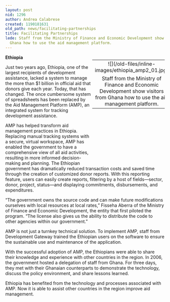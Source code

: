 ```yaml
---
layout: post
nid: 1296
author: Andrea Calabrese
created: 1190181631
old_path: news/facilitating-partnerships
title: Facilitating Partnerships
lede: Staff from the Ministry of Finance and Economic Development show visitors from
  Ghana how to use the aid management platform.
---
```


<table align="right" border="0" style="width:229px;height:312px;"><tbody><tr><td align="center" valign="middle">![](/old-files/inline-images/ethiopia_amp2_01.jpg)</td></tr><tr><td align="center" valign="bottom">Staff from the Ministry of Finance and Economic Development show visitors from Ghana how to use the aid management platform.</td></tr></tbody></table>

**Ethiopia**

Just two years ago, Ethiopia, one of the largest recipients of development assistance, lacked a system to manage the more than $1 billion in official aid that donors give each year. Today, that has changed. The once cumbersome system of spreadsheets has been replaced by the Aid Management Platform (AMP), an integrated system for tracking development assistance.

AMP has helped transform aid management practices in Ethiopia. Replacing manual tracking systems with a secure, virtual workspace, AMP has enabled the government to have a comprehensive view of all aid activities, resulting in more informed decision-making and planning. The Ethiopian government has dramatically reduced transaction costs and saved time through the creation of customized donor reports. With this reporting feature, users can easily create reports, filtering by a host of fields—sector, donor, project, status—and displaying commitments, disbursements, and expenditures.

“The government owns the source code and can make future modifications ourselves with local resources at local rates,” Fisseha Aberra of the Ministry of Finance and Economic Development, the entity that first piloted the program. “The license also gives us the ability to distribute the code to other agencies within our government.”

AMP is not just a turnkey technical solution. To implement AMP, staff from Development Gateway trained the Ethiopian users on the software to ensure the sustainable use and maintenance of the application.

With the successful adoption of AMP, the Ethiopians were able to share their knowledge and experience with other countries in the region. In 2006, the government hosted a delegation of staff from Ghana. For three days, they met with their Ghanaian counterparts to demonstrate the technology, discuss the policy environment, and share lessons learned.

Ethiopia has benefited from the technology and processes associated with AMP. Now it is able to assist other countries in the region improve aid management.

